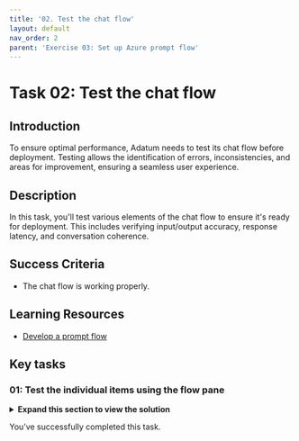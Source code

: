 ```yaml
---
title: '02. Test the chat flow'
layout: default
nav_order: 2
parent: 'Exercise 03: Set up Azure prompt flow'
---
```


# Task 02: Test the chat flow

## Introduction

To ensure optimal performance, Adatum needs to test its chat flow before deployment. Testing allows the identification of errors, inconsistencies, and areas for improvement, ensuring a seamless user experience.

## Description

In this task, you'll test various elements of the chat flow to ensure it's ready for deployment. This includes verifying input/output accuracy, response latency, and conversation coherence.

## Success Criteria

- The chat flow is working properly.

## Learning Resources

- [Develop a prompt flow](https://learn.microsoft.com/en-us/azure/ai-studio/how-to/flow-develop)

## Key tasks

### 01: Test the individual items using the flow pane

<details markdown="block">
<summary><strong>Expand this section to view the solution</strong></summary>

1. Once the compute session is running, scroll to the first item in the flow pane on the left, **formatRewriteIntentInputs** and select the play button in the upper right.

    ![ih0o9rxr.jpg](../media/ih0o9rxr.jpg)

    {: .important }
    > This will allow you to test a single flow at a time. This is useful when building a new flow and connecting the individual elements. The graph to the right will also show the status of the test.
    
    ![umsqr1h3.jpg](../media/umsqr1h3.jpg)

1. Once the test has completed, select the **Outputs** dropdown at the bottom of the **formatRewriteIntentInputs** flow.

    ![iqfsu1or.jpg](../media/iqfsu1or.jpg)

    {: .important }
    > Once a test has been run on a flow, the **Outputs** dropdown will show under that item. You can use this to test the connection of your flow. As multiple items in a flow link together, ensuring the correct input and output values for each is important. 

1. To test the entire flow, select the **Chat** button in the upper right. This will bring up a chat window window over the flow visualization graph.

    ![ki6h9yrl.jpg](../media/ki6h9yrl.jpg)

1. In the chat, run the following query to test the overall functionality of the flow:

    ```nocolor
    Show me a list of products.
    ```

    The response should show a list of products, like in the playground.

    ![ebimpg7q.jpg](../media/ebimpg7q.jpg)

1. Close the chat window with the **X** in the upper right to return to the flow visualization graph. Note that all flow items show as **Completed** as a result of running the entire flow.

    {: .important }
    > Each of the items in the flow pane will now have output data relevant to an actual test. You can check the outputs of the different flows to get a better idea of how information is being linked and passed between them.


</details>

You’ve successfully completed this task.
